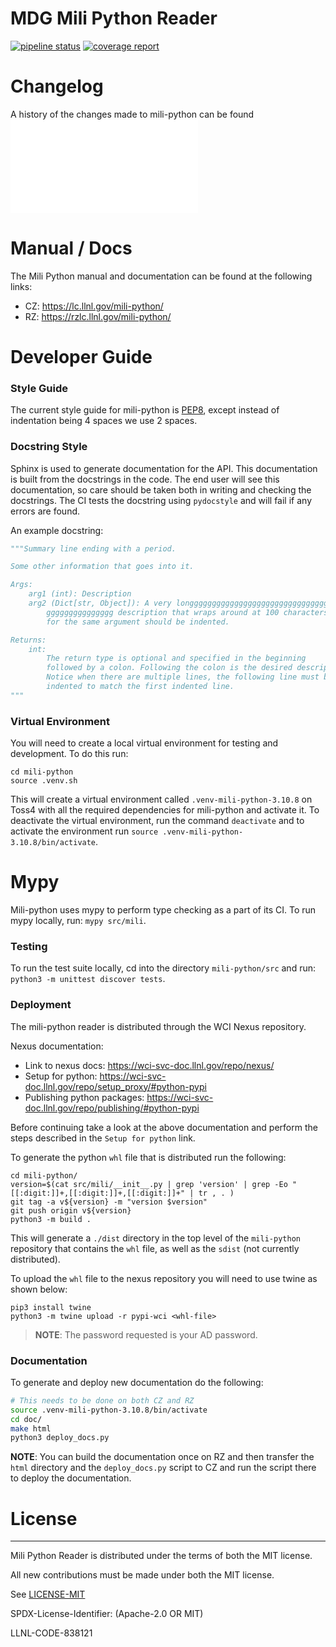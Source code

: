 # MDG Mili Python Reader
[![pipeline status](https://rzlc.llnl.gov/gitlab/mili/mili-python/badges/master/pipeline.svg)](https://rzlc.llnl.gov/gitlab/mili/mili-python/-/commits/master)
[![coverage report](https://rzlc.llnl.gov/gitlab/mili/mili-python/badges/master/coverage.svg)](https://rzlc.llnl.gov/gitlab/mili/mili-python/-/commits/master)

# Changelog

A history of the changes made to mili-python can be found ![here](doc/changelog.md)

# Manual / Docs

The Mili Python manual and documentation can be found at the following links:
- CZ: https://lc.llnl.gov/mili-python/
- RZ: https://rzlc.llnl.gov/mili-python/

# Developer Guide

### Style Guide

The current style guide for mili-python is [PEP8](https://peps.python.org/pep-0008/), except instead of indentation being 4 spaces we use 2 spaces.

### Docstring Style

Sphinx is used to generate documentation for the API. This documentation is built from the docstrings in the code. The end user will see this documentation, so care should be taken both in writing and checking the docstrings. The CI tests the docstring using `pydocstyle` and will fail if any errors are found.

An example docstring:

```python
"""Summary line ending with a period.

Some other information that goes into it.

Args:
    arg1 (int): Description
    arg2 (Dict[str, Object]): A very longgggggggggggggggggggggggggggggggggggg
        ggggggggggggggg description that wraps around at 100 characters. Lines
        for the same argument should be indented.

Returns:
    int:
        The return type is optional and specified in the beginning
        followed by a colon. Following the colon is the desired description.
        Notice when there are multiple lines, the following line must be
        indented to match the first indented line.
"""
```

### Virtual Environment

You will need to create a local virtual environment for testing and development. To do this run:
```
cd mili-python
source .venv.sh
```
This will create a virtual environment called `.venv-mili-python-3.10.8` on Toss4 with all the required dependencies for mili-python and activate it. To deactivate the virtual environment, run the command `deactivate` and to activate the environment run `source .venv-mili-python-3.10.8/bin/activate`.

# Mypy

Mili-python uses mypy to perform type checking as a part of its CI. To run mypy locally, run: `mypy src/mili`.

### Testing

To run the test suite locally, cd into the directory `mili-python/src` and run: `python3 -m unittest discover tests`.

### Deployment

The mili-python reader is distributed through the WCI Nexus repository.

Nexus documentation:
- Link to nexus docs: https://wci-svc-doc.llnl.gov/repo/nexus/
- Setup for python: https://wci-svc-doc.llnl.gov/repo/setup_proxy/#python-pypi
- Publishing python packages: https://wci-svc-doc.llnl.gov/repo/publishing/#python-pypi

Before continuing take a look at the above documentation and perform the steps described in the `Setup for python` link.

To generate the python `whl` file that is distributed run the following:
```
cd mili-python/
version=$(cat src/mili/__init__.py | grep 'version' | grep -Eo "[[:digit:]]+,[[:digit:]]+,[[:digit:]]+" | tr , . )
git tag -a v${version} -m "version $version"
git push origin v${version}
python3 -m build .
```

This will generate a `./dist` directory in the top level of the `mili-python` repository that contains the `whl` file, as well as the `sdist` (not currently distributed).

To upload the `whl` file to the nexus repository you will need to use twine as shown below:
```
pip3 install twine
python3 -m twine upload -r pypi-wci <whl-file>
```
> **NOTE**: The password requested is your AD password.

### Documentation

To generate and deploy new documentation do the following:

```bash
# This needs to be done on both CZ and RZ
source .venv-mili-python-3.10.8/bin/activate
cd doc/
make html
python3 deploy_docs.py
```

**NOTE**: You can build the documentation once on RZ and then transfer the `html` directory and the `deploy_docs.py` script to CZ and run the script there to deploy the documentation.

# License
----------------

Mili Python Reader is distributed under the terms of both the MIT license.

All new contributions must be made under both the MIT license.

See [LICENSE-MIT](https://github.com/mdg/mili-python/LICENSE)

SPDX-License-Identifier: (Apache-2.0 OR MIT)

LLNL-CODE-838121

